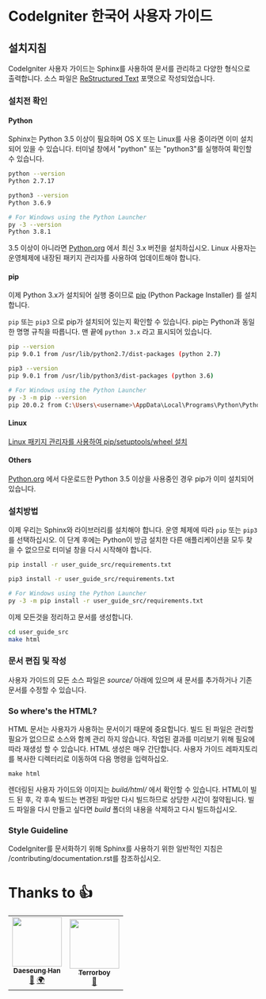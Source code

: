 # CodeIgniter 한국어 사용자 가이드
## 설치지침
CodeIgniter 사용자 가이드는 Sphinx를 사용하여 문서를 관리하고 다양한 형식으로 출력합니다.
소스 파일은 [ReStructured Text](https://en.wikipedia.org/wiki/ReStructuredText) 포맷으로 작성되었습니다.


### 설치전 확인
#### Python
Sphinx는 Python 3.5 이상이 필요하며 OS X 또는 Linux를 사용 중이라면 이미 설치되어 있을 수 있습니다. 
터미널 창에서 "python" 또는 "python3"를 실행하여 확인할 수 있습니다.
```bash
python --version
Python 2.7.17

python3 --version
Python 3.6.9

# For Windows using the Python Launcher
py -3 --version
Python 3.8.1
```

3.5 이상이 아니라면 [Python.org](https://www.python.org/downloads/) 에서 최신 3.x 버전을 설치하십시오.
Linux 사용자는 운영체제에 내장된 패키지 관리자를 사용하여 업데이트해야 합니다.

#### pip
이제 Python 3.x가 설치되어 실행 중이므로 [pip](https://pip.pypa.io/en/stable/) (Python Package Installer) 를 설치합니다.

`pip` 또는 `pip3` 으로 pip가 설치되어 있는지 확인할 수 있습니다.
pip는 Python과 동일한 명명 규칙을 따릅니다.
맨 끝에 `python 3.x` 라고 표시되어 있습니다.

```bash
pip --version
pip 9.0.1 from /usr/lib/python2.7/dist-packages (python 2.7)

pip3 --version
pip 9.0.1 from /usr/lib/python3/dist-packages (python 3.6)

# For Windows using the Python Launcher
py -3 -m pip --version
pip 20.0.2 from C:\Users\<username>\AppData\Local\Programs\Python\Python38\lib\site-packages\pip (python 3.8)
```

#### Linux
[Linux 패키지 관리자를 사용하여 pip/setuptools/wheel 설치](https://packaging.python.org/guides/installing-using-linux-tools/)

#### Others
[Python.org](https://www.python.org/downloads/) 에서 다운로드한 Python 3.5 이상을 사용중인 경우 pip가 이미 설치되어 있습니다.


### 설치방법
이제 우리는 Sphinx와 라이브러리를 설치해야 합니다. 
운영 체제에 따라 `pip` 또는 `pip3` 를 선택하십시오. 
이 단계 후에는 Python이 방금 설치한 다른 애플리케이션을 모두 찾을 수 없으므로 터미널 창을 다시 시작해야 합니다.

```bash
pip install -r user_guide_src/requirements.txt

pip3 install -r user_guide_src/requirements.txt

# For Windows using the Python Launcher
py -3 -m pip install -r user_guide_src/requirements.txt
```

이제 모든것을 정리하고 문서를 생성합니다.

```bash
cd user_guide_src
make html
```

### 문서 편집 및 작성
사용자 가이드의 모든 소스 파일은 *source/* 아래에 있으며 새 문서를 추가하거나 기존 문서를 수정할 수 있습니다.

### So where's the HTML?
HTML 문서는 사용자가 사용하는 문서이기 때문에 중요합니다.
빌드 된 파일은 관리할 필요가 없으므로 소스와 함께 관리 하지 않습니다.
작업된 결과를 미리보기 위해 필요에 따라 재생성 할 수 있습니다.
HTML 생성은 매우 간단합니다.
사용자 가이드 레파지토리를 복사한 디렉터리로 이동하여 다음 명령을 입력하십오.

```
make html
```
렌더링된 사용자 가이드와 이미지는 *build/html/* 에서 확인할 수 있습니다.
HTML이 빌드 된 후, 각 후속 빌드는 변경된 파일만 다시 빌드하므로 상당한 시간이 절약됩니다.
빌드 파일을 다시 만들고 싶다면 *build* 폴더의 내용을 삭제하고 다시 빌드하십시오.

### Style Guideline
CodeIgniter를 문서화하기 위해 Sphinx를 사용하기 위한 일반적인 지침은 /contributing/documentation.rst를 참조하십시오.


# Thanks to 👍
<!-- ALL-CONTRIBUTORS-LIST:START - Do not remove or modify this section -->
<!-- prettier-ignore-start -->
<!-- markdownlint-disable -->
<table>
  <tr>
    <td align="center"><a href="https://github.com/hoksi"><img src="https://avatars3.githubusercontent.com/u/4138634?v=4" width="100px;" alt=""/><br /><sub><b>Daeseung Han</b></sub></a><br /><a href="https://github.com/codeigniter-kr/ci4userguidekr/commits?author=hoksi" title="Documentation">📖</a> <a href="#translation-hoksi" title="Translation">🌍</a></td>
    <td align="center"><a href="https://z9n.net"><img src="https://avatars1.githubusercontent.com/u/5427199?v=4" width="100px;" alt=""/><br /><sub><b>Terrorboy</b></sub></a><br /><a href="https://github.com/codeigniter-kr/ci4userguidekr/commits?author=Terrorboy" title="Documentation">📖</a></td>
  </tr>
</table>

<!-- markdownlint-enable -->
<!-- prettier-ignore-end -->
<!-- ALL-CONTRIBUTORS-LIST:END -->
